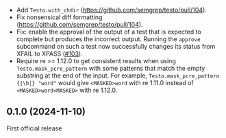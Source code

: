 * Add `Testo.with_chdir` (https://github.com/semgrep/testo/pull/104).
* Fix nonsensical diff formatting (https://github.com/semgrep/testo/pull/104).
* Fix: enable the approval of the output of a test that is expected to
  complete but produces the incorrect output. Running the `approve`
  subcommand on such a test now successfully changes its status from
  XFAIL to XPASS ([#103](https://github.com/semgrep/testo/pull/103)).
* Require re >= 1.12.0 to get consistent results when using
  `Testo.mask_pcre_pattern` with some patterns that match the empty
  substring at the end of the input. For example,
  `Testo.mask_pcre_pattern {|\b|} "word"` would give `<MASKED>word`
  with re 1.11.0 instead of `<MASKED>word<MASKED>` with re 1.12.0.

0.1.0 (2024-11-10)
------------------

First official release
